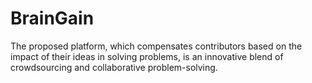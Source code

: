 # BrainGain
The proposed platform, which compensates contributors based on the impact of their ideas in solving problems, is an innovative blend of crowdsourcing and collaborative problem-solving.
